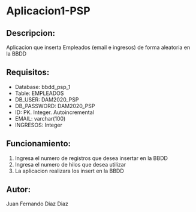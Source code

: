 # Aplicacion1-PSP
## Descripcion:
Aplicacion que inserta Empleados (email e ingresos) de forma aleatoria en la BBDD
## Requisitos:
- Database: bbdd_psp_1
- Table: EMPLEADOS
- DB_USER: DAM2020_PSP
- DB_PASSWORD: DAM2020_PSP
- ID: PK. Integer. Autoincremental
- EMAIL: varchar(100)
- INGRESOS: Integer

## Funcionamiento: 
1. Ingresa el numero de registros que desea insertar en la BBDD
2. Ingresa el numero de hilos que desea utilizar
3. La aplicacion realizara los insert en la BBDD

## Autor:
Juan Fernando Diaz Diaz
